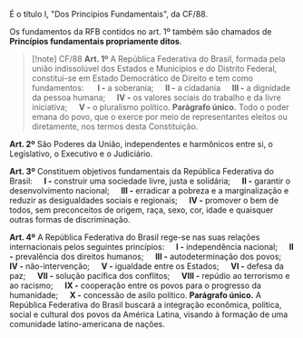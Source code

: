 É o título I, "Dos Princípios Fundamentais", da CF/88.

Os fundamentos da RFB contidos no art. 1º também são chamados de **Princípios fundamentais propriamente ditos**.

>[!note] CF/88
>**Art. 1º** A República Federativa do Brasil, formada pela união indissolúvel dos Estados e Municípios e do Distrito Federal, constitui-se em Estado Democrático de Direito e tem como fundamentos:
$\quad$ **I -** a soberania;
$\quad$**II -** a cidadania
$\quad$**III -** a dignidade da pessoa humana;
$\quad$**IV -** os valores sociais do trabalho e da livre iniciativa;
$\quad$**V -** o pluralismo político.
**Parágrafo único.** Todo o poder emana do povo, que o exerce por meio de representantes eleitos ou diretamente, nos termos desta Constituição.
>
**Art. 2º** São Poderes da União, independentes e harmônicos entre si, o Legislativo, o Executivo e o Judiciário.
>
**Art. 3º** Constituem objetivos fundamentais da República Federativa do Brasil:
$\quad$**I -** construir uma sociedade livre, justa e solidária;
$\quad$**II -** garantir o desenvolvimento nacional;
$\quad$**III -** erradicar a pobreza e a marginalização e reduzir as desigualdades sociais e regionais;
$\quad$**IV -** promover o bem de todos, sem preconceitos de origem, raça, sexo, cor, idade e quaisquer outras formas de discriminação.
>
**Art. 4º** A República Federativa do Brasil rege-se nas suas relações internacionais pelos seguintes princípios:
$\quad$**I -** independência nacional;
$\quad$**II -** prevalência dos direitos humanos;
$\quad$**III -** autodeterminação dos povos;
$\quad$**IV -** não-intervenção;
$\quad$**V -** igualdade entre os Estados;
$\quad$**VI -** defesa da paz;
$\quad$**VII -** solução pacífica dos conflitos;
$\quad$**VIII -** repúdio ao terrorismo e ao racismo;
$\quad$**IX -** cooperação entre os povos para o progresso da humanidade;
$\quad$**X -** concessão de asilo político.
**Parágrafo único.** A República Federativa do Brasil buscará a integração econômica, política, social e cultural dos povos da América Latina, visando à formação de uma comunidade latino-americana de nações.


